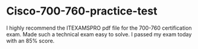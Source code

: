 # Cisco-700-760-practice-test
I highly recommend the ITEXAMSPRO pdf file for the 700-760 certification exam. Made such a technical exam easy to solve. I passed my exam today with an 85% score.
